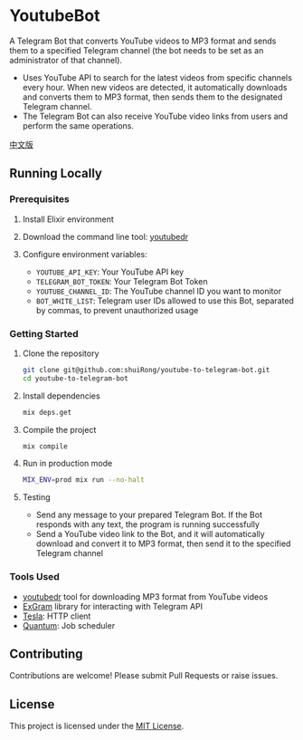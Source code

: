 # YoutubeBot

A Telegram Bot that converts YouTube videos to MP3 format and sends them to a specified Telegram channel (the bot needs to be set as an administrator of that channel).

- Uses YouTube API to search for the latest videos from specific channels every hour. When new videos are detected, it automatically downloads and converts them to MP3 format, then sends them to the designated Telegram channel.
- The Telegram Bot can also receive YouTube video links from users and perform the same operations.

[中文版](README_ZH.md)

## Running Locally

### Prerequisites

1. Install Elixir environment
2. Download the command line tool: [youtubedr](https://github.com/kkrt-labs/youtubedr)
3. Configure environment variables:

   - `YOUTUBE_API_KEY`: Your YouTube API key
   - `TELEGRAM_BOT_TOKEN`: Your Telegram Bot Token
   - `YOUTUBE_CHANNEL_ID`: The YouTube channel ID you want to monitor
   - `BOT_WHITE_LIST`: Telegram user IDs allowed to use this Bot, separated by commas, to prevent unauthorized usage

### Getting Started

1. Clone the repository
   ```bash
   git clone git@github.com:shuiRong/youtube-to-telegram-bot.git
   cd youtube-to-telegram-bot
   ```
2. Install dependencies
   ```bash
   mix deps.get
   ```
3. Compile the project

   ```bash
   mix compile
   ```

4. Run in production mode

   ```bash
   MIX_ENV=prod mix run --no-halt
   ```

5. Testing
   - Send any message to your prepared Telegram Bot. If the Bot responds with any text, the program is running successfully
   - Send a YouTube video link to the Bot, and it will automatically download and convert it to MP3 format, then send it to the specified Telegram channel

### Tools Used

- [youtubedr](https://github.com/kkdai/youtube) tool for downloading MP3 format from YouTube videos
- [ExGram](https://github.com/rockneurotiko/ex_gram) library for interacting with Telegram API
- [Tesla](https://github.com/teamon/tesla): HTTP client
- [Quantum](https://github.com/quantum-elixir/quantum-core): Job scheduler

## Contributing

Contributions are welcome! Please submit Pull Requests or raise issues.

## License

This project is licensed under the [MIT License](LICENSE).
